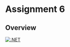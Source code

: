 ﻿
# Assignment 6

## Overview

[![.NET](https://github.com/Ashrom0/EWU-CSCD379-2021-Spring/actions/workflows/dotnet.yml/badge.svg)](https://github.com/Ashrom0/EWU-CSCD379-2021-Spring/actions/workflows/dotnet.yml)
